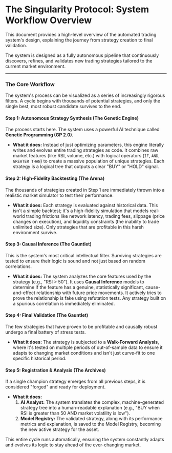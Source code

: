 # The Singularity Protocol: System Workflow Overview

This document provides a high-level overview of the automated trading system's design, explaining the journey from strategy creation to final validation.

The system is designed as a fully autonomous pipeline that continuously discovers, refines, and validates new trading strategies tailored to the current market environment.

---

### The Core Workflow

The system's process can be visualized as a series of increasingly rigorous filters. A cycle begins with thousands of potential strategies, and only the single best, most robust candidate survives to the end.

#### **Step 1: Autonomous Strategy Synthesis (The Genetic Engine)**

The process starts here. The system uses a powerful AI technique called **Genetic Programming (GP 2.0)**.

*   **What it does:** Instead of just optimizing parameters, this engine literally writes and evolves entire trading strategies as code. It combines raw market features (like RSI, volume, etc.) with logical operators (`IF`, `AND`, `GREATER THAN`) to create a massive population of unique strategies. Each strategy is a logical tree that outputs a clear "BUY" or "HOLD" signal.

#### **Step 2: High-Fidelity Backtesting (The Arena)**

The thousands of strategies created in Step 1 are immediately thrown into a realistic market simulator to test their performance.

*   **What it does:** Each strategy is evaluated against historical data. This isn't a simple backtest; it's a high-fidelity simulation that models real-world trading frictions like network latency, trading fees, slippage (price changes on execution), and liquidity constraints (the inability to trade unlimited size). Only strategies that are profitable in this harsh environment survive.

#### **Step 3: Causal Inference (The Gauntlet)**

This is the system's most critical intellectual filter. Surviving strategies are tested to ensure their logic is sound and not just based on random correlations.

*   **What it does:** The system analyzes the core features used by the strategy (e.g., "RSI > 50"). It uses **Causal Inference** models to determine if the feature has a genuine, statistically significant, cause-and-effect relationship with future price movements. It actively tries to prove the relationship is fake using refutation tests. Any strategy built on a spurious correlation is immediately eliminated.

#### **Step 4: Final Validation (The Gauntlet)**

The few strategies that have proven to be profitable and causally robust undergo a final battery of stress tests.

*   **What it does:** The strategy is subjected to a **Walk-Forward Analysis**, where it's tested on multiple periods of out-of-sample data to ensure it adapts to changing market conditions and isn't just curve-fit to one specific historical period.

#### **Step 5: Registration & Analysis (The Archives)**

If a single champion strategy emerges from all previous steps, it is considered "forged" and ready for deployment.

*   **What it does:**
    1.  **AI Analyst:** The system translates the complex, machine-generated strategy tree into a human-readable explanation (e.g., "BUY when RSI is greater than 50 AND market volatility is low").
    2.  **Model Registry:** The validated strategy, along with its performance metrics and explanation, is saved to the Model Registry, becoming the new active strategy for the asset.

This entire cycle runs automatically, ensuring the system constantly adapts and evolves its logic to stay ahead of the ever-changing market.
